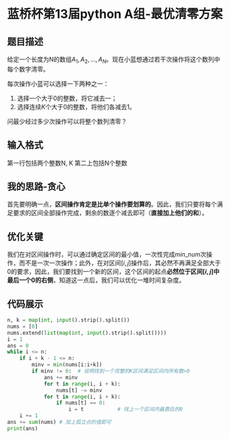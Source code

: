# 蓝桥杯第13届python A组-最优清零方案

## 题目描述
给定一个长度为N的数组$A_1, A_2, ..., A_N$。现在小蓝想通过若干次操作将这个数列中每个数字清零。

每次操作小蓝可以选择一下两种之一：
1. 选择一个大于0的整数，将它减去一；
2. 选择连续$K$个大于0的整数，将他们各减去1。

问最少经过多少次操作可以将整个数列清零？

## 输入格式
第一行包括两个整数N, K
第二上包括N个整数

## 我的思路-贪心
首先要明确一点，**区间操作肯定是比单个操作要划算的**。因此，我们只要将每个满足要求的区间全部操作完成，剩余的数逐个减去即可（**直接加上他们的和**）。

## 优化关键
我们在对区间操作时，可以通过确定区间的最小值，一次性完成$min\_num$次操作，而不是一次一次操作；此外，在对区间$[i, j]$操作后，其必然不再满足全部大于0的要求，因此，我们要找到一个新的区间，这个区间的起点**必然位于区间$[i,j]$中最后一个0的右侧**，知道这一点后，我们可以优化一堆时间复杂度。

## 代码展示
``` py
n, k = map(int, input().strip().split())
nums = [0]
nums.extend(list(map(int, input().strip().split())))
i = 1
ans = 0
while i <= n:
    if i + k - 1 <= n:
        minv = min(nums[i:i+k])
        if minv != 0:  # 说明找到一个完整的K区间满足区间内所有数>0
            ans += minv
            for t in range(i, i + k):
                nums[t] -= minv
            for t in range(i, i + k):
                if nums[t] == 0:
                    i = t           # 找上一个区间内最靠后的0
    i += 1
ans += sum(nums) # 加上孤立点的值即可
print(ans)

```